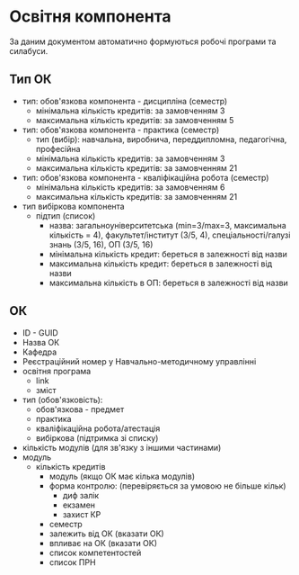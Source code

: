 # Освітня компонента

За даним документом автоматично формуються робочі програми та силабуси.

## Тип ОК

- тип: обов'язкова компонента - дисципліна (семестр)
  - мінімальна кількість кредитів: за замовченням 3
  - максимальна кількість кредитів: за замовченням 5
- тип: обов'язкова компонента - практика (семестр)
  - тип (вибір): навчальна, виробнича, переддипломна, педагогічна, професійна 
  - мінімальна кількість кредитів: за замовченням 3
  - максимальна кількість кредитів: за замовченням 21
- тип: обов'язкова компонента - кваліфікаційна робота (семестр)
  - мінімальна кількість кредитів: за замовченням 6
  - максимальна кількість кредитів: за замовченням 21
- тип вибіркова компонента
  - підтип (список)
    - назва: загальноуніверситетська (min=3/max=3, максимальна кількість = 4), факультет/інститут (3/5, 4), спеціальності/галузі знань (3/5, 16), ОП (3/5, 16) 
    - мінімальна кількість кредит: береться в залежності від назви 
    - максимальна кількість кредит: береться в залежності від назви 
    - максимальна кількість в ОП: береться в залежності від назви 

## ОК

- ID - GUID
- Назва ОК
- Кафедра
- Реєстраційний номер у Навчально-методичному управлінні 
- освітня програма
  - link
  - зміст
- тип (обов'язковість):
  - обов'язкова - предмет
  - практика
  - кваліфікаційна робота/атестація 
  - вибіркова (підтримка зі списку) 
- кількість модулів (для зв'язку з іншими частинами)
- модуль
  - кількість кредитів
    - модуль (якщо ОК має кілька модулів) 
    - форма контролю: (перевіряється за умовою не більше кільк)
      - диф залік
      - екзамен
      - захист КР
    - семестр
    - залежить від ОК (вказати ОК)
    - впливає на ОК (вказати ОК)
    - список компетентостей
    - список ПРН
